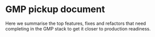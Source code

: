 # GMP pickup document
Here we summarise the top features, fixes and refactors that need completing in the GMP stack to get it closer to production readiness.
